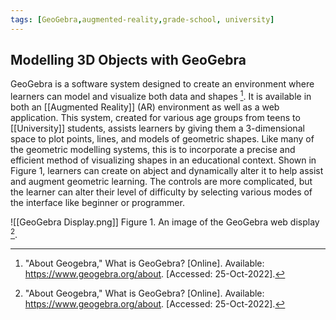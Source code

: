 ```yaml
---
tags: [GeoGebra,augmented-reality,grade-school, university]
---
```


## Modelling 3D Objects with GeoGebra

GeoGebra is a software system designed to create an environment where learners can model and visualize both data and shapes [^1]. It is available in both an [[Augmented Reality]] (AR) environment as well as a web application. This system, created for various age groups from teens to [[University]] students, assists learners by giving them a 3-dimensional space to plot points, lines, and models of geometric shapes. Like many of the geometric modelling systems, this is to incorporate a precise and efficient method of visualizing shapes in an educational context. Shown in Figure 1, learners can create on abject and dynamically alter it to help assist and augment geometric learning. The controls are more complicated, but the learner can alter their level of difficulty by selecting various modes of the interface like beginner or programmer. 

![[GeoGebra Display.png]]
Figure 1. An image of the GeoGebra web display [^1].

[^1]: "About Geogebra," What is GeoGebra? \[Online\]. Available: https://www.geogebra.org/about. \[Accessed: 25-Oct-2022\].